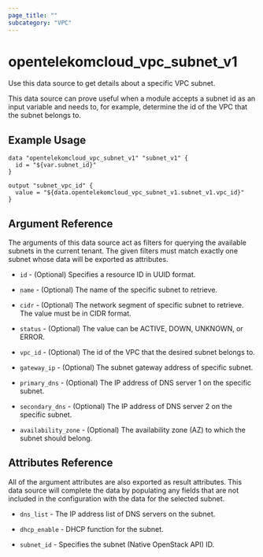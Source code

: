 ```yaml
---
page_title: ""
subcategory: "VPC"
---
```


# opentelekomcloud_vpc_subnet_v1

Use this data source to get details about a specific VPC subnet.

This data source can prove useful when a module accepts a subnet id as
an input variable and needs to, for example, determine the id of the
VPC that the subnet belongs to.

## Example Usage

```hcl
data "opentelekomcloud_vpc_subnet_v1" "subnet_v1" {
  id = "${var.subnet_id}"
}

output "subnet_vpc_id" {
  value = "${data.opentelekomcloud_vpc_subnet_v1.subnet_v1.vpc_id}"
}
```

## Argument Reference

The arguments of this data source act as filters for querying the available
subnets in the current tenant. The given filters must match exactly one
subnet whose data will be exported as attributes.

* `id` - (Optional) Specifies a resource ID in UUID format.

* `name` - (Optional) The name of the specific subnet to retrieve.

* `cidr` - (Optional) The network segment of specific subnet to retrieve. The value must be in CIDR format.

* `status` - (Optional) The value can be ACTIVE, DOWN, UNKNOWN, or ERROR.

* `vpc_id` - (Optional) The id of the VPC that the desired subnet belongs to.

* `gateway_ip` - (Optional) The subnet gateway address of specific subnet.

* `primary_dns` - (Optional) The IP address of DNS server 1 on the specific subnet.

* `secondary_dns` - (Optional) The IP address of DNS server 2 on the specific subnet.

* `availability_zone` - (Optional) The availability zone (AZ) to which the subnet should belong.

## Attributes Reference

All of the argument attributes are also exported as result attributes.
This data source will complete the data by populating
any fields that are not included in the configuration with the data for
the selected subnet.

* `dns_list` - The IP address list of DNS servers on the subnet.

* `dhcp_enable` - DHCP function for the subnet.

* `subnet_id` - Specifies the subnet (Native OpenStack API) ID.
